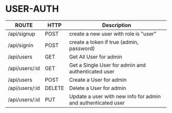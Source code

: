 # USER-AUTH

ROUTE | HTTP | Description
------|------| -----------
/api/signup | POST | create a new user with role is "user"
/api/signin | POST | create a token if true (admin, password)
/api/users | GET | Get All User for admin
/api/users/:id | GET | Get a Single User for admin and authenticated user
/api/users | POST | Create a User for admin
/api/users/:id | DELETE | Delete a User for admin
/api/users/:id | PUT | Update a user with new info for admin and authenticated user
